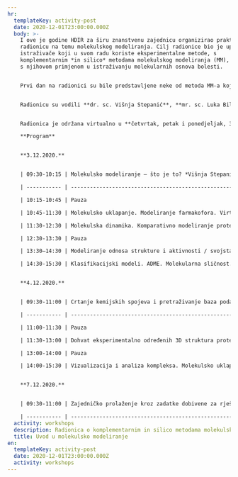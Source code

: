 ```yaml
---
hr:
  templateKey: activity-post
  date: 2020-12-01T23:00:00.000Z
  body: >-
    I ove je godine HDIR za širu znanstvenu zajednicu organizirao praktičnu
    radionicu na temu molekulskog modeliranja. Cilj radionice bio je upoznati
    istraživače koji u svom radu koriste eksperimentalne metode, s
    komplementarnim *in silico* metodama molekulskog modeliranja (MM), posebice
    s njihovom primjenom u istraživanju molekularnih osnova bolesti.


    Prvi dan na radionici su bile predstavljene neke od metoda MM-a koje se često koriste u interdisciplinarnom istraživačkom radu, kao što su molekulsko uklapanje, molekulska dinamika, komparativno modeliranje proteina i virtualni probir aktivnih kemijskih spojeva. Također je bilo obrađeno i modeliranje odnosa strukture i aktivnosti (engl. *Structure-Activity Relationship, SAR*) te utjecaja fizikalno-kemijskih svojstava na ADME/Tox (engl. *Absorption, Distribution, Metabolism and Excretion/Toxicology*) obilježja kemijskih spojeva uz primjenu raznih metoda uključujući metode strojnog učenja. Uz kratki opis temeljnih pretpostavki i teorijske pozadine, bili su dani konkretni primjeri iz prakse. Drugi dan polaznici su sudjelovali u pretraživanju javno dostupnih baza podataka kemijskih spojeva i njihovih bioloških interakcija. Bili su upoznati i s upotrebom programa za vizualizaciju kemijskih spojeva i njihovih kompleksa, te molekulsko uklapanje liganada u ciljnu makromolekulu (ChemAxon, Pymol, VMD).


    Radionicu su vodili **dr. sc. Višnja Stepanić**, **mr. sc. Luka Bilić, mr. sc. Sara Matić** i **prof. dr. sc. Sanja Tomić** s **Instituta Ruđer Bošković** koji u svom radu primjenjuju metode MM-a u istraživanju interakcije kemijskih spojeva s biološkim molekulama, proteinima i nukleinskim kiselinama, u cilju razumijevanja mehanizma njihovog biološkog djelovanja i dizajna novih spojeva.


    Radionica je održana virtualno u **četvrtak, petak i ponedjeljak, 3., 4. i 7. prosinca 2020. g.** s početkom u **9:30 h**.

    **Program**


    **3.12.2020.**


    | 09:30-10:15 | Molekulsko modeliranje – što je to? *Višnja Stepanić*                                                |

    | ----------- | ---------------------------------------------------------------------------------------------------- |

    | 10:15-10:45 | Pauza                                                                                                |

    | 10:45-11:30 | Molekulsko uklapanje. Modeliranje farmakofora. Virtualni probir aktivnih molekula. *Višnja Stepanić* |

    | 11:30-12:30 | Molekulska dinamika. Komparativno modeliranje proteina. *Luka Bilić*                                 |

    | 12:30-13:30 | Pauza                                                                                                |

    | 13:30–14:30 | Modeliranje odnosa strukture i aktivnosti / svojstava. Kvantitativni modeli. 1D-4D. *Sanja Tomić*    |

    | 14:30-15:30 | Klasifikacijski modeli. ADME. Molekularna sličnost. *Višnja Stepanić*                                |


    **4.12.2020.**


    | 09:30-11:00 | Crtanje kemijskih spojeva i pretraživanje baza podataka s biološkim aktivnostima. *Višnja Stepanić*                                  |

    | ----------- | ------------------------------------------------------------------------------------------------------------------------------------ |

    | 11:00-11:30 | Pauza                                                                                                                                |

    | 11:30-13:00 | Dohvat eksperimentalno određenih 3D struktura proteina / DNA preko interneta. Vizualizacija makromolekula. *Sanja Tomić, Sara Matić* |

    | 13:00-14:00 | Pauza                                                                                                                                |

    | 14:00-15:30 | Vizualizacija i analiza kompleksa. Molekulsko uklapanje. *Luka Bilić*                                                                |


    **7.12.2020.**


    | 09:30-11:00 | Zajedničko prolaženje kroz zadatke dobivene za rješavanje. *svi predavači*                                         |

    | ----------- | ------------------------------------------------------------------------------------------------------------------ |
  activity: workshops
  description: Radionica o komplementarnim in silico metodama molekulskog modeliranja
  title: Uvod u molekulsko modeliranje
en:
  templateKey: activity-post
  date: 2020-12-01T23:00:00.000Z
  activity: workshops
---
```

